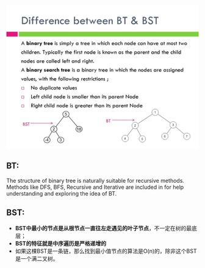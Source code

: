![](Difference+between+BT+&+BST.jpg)

## BT:
The structure of binary tree is naturally suitable for recursive methods. Methods like DFS, BFS, Recursive and Iterative are included in for help understanding and exploring the idea of BT. 

## BST:
- **BST中最小的节点是从根节点一直往左走遇见的叶子节点**，不一定在树的最底层；
- **BST的特征就是中序遍历是严格递增的**
- 如果这棵BST是一条链，那么找到最小值节点的算法是O(n)的，除非这个BST是一个满二叉树。
